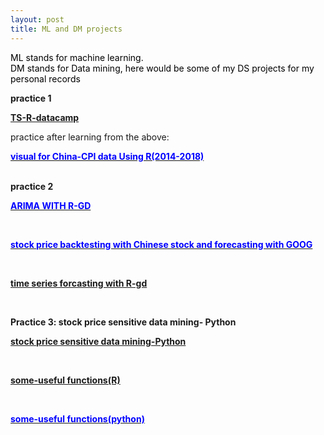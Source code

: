 ```yaml
---
layout: post
title: ML and DM projects
---
```


<p  style="color:#000000">
   ML stands for machine learning.<br>
   DM stands for Data mining, here would be some of my DS projects for my personal records<br>
   
<b>practice 1</b></br>
<a href="/ML and DM projects/TS-R-datacamp.jpg"><p style="color:blue;"><b>TS-R-datacamp</b></p></a>
practice after learning from the above: <br>
<a href="/ML and DM projects/visual for China-CPI data Using R.html"><p style="color:blue;"><b>visual for China-CPI data Using R(2014-2018)</b></p></a><br>
<b>practice 2</b></br>
<a href="https://docs.google.com/document/d/1SKlPsq5YyzC6MK2npfFqlLuWcslEtuUcu6iljmX_Y5U/edit?usp=sharing"><p style="color:blue;"><b>ARIMA WITH R-GD</b></p></a></br>
<a href="/ML and DM projects/stock_price_with——goog.html"><p style="color:blue;"><b>stock price backtesting with Chinese stock  and forecasting with GOOG</b></p></a></br>


<a href="https://drive.google.com/file/d/1k_-SbDnuNi5DOL68qNfnIHaWJKCUGZ9j/view?usp=sharing"><p style="color:blue;"><b>time series forcasting with R-gd</b></p></a></br>

**Practice 3: stock price sensitive data mining- Python**
<a href="/ML and DM projects/StockPredictionModelv3-v5.html"><p style="color:blue;"><b>stock price sensitive data mining-Python</b></p></a></br>




<a href="/ML and DM projects/useful-function(R)"><p style="color:blue;"><b>some-useful functions(R)</b></p></a><br>
<a href="/ML and DM projects/useful-function(python)"><p style="color:blue;"><b>some-useful functions(python)</b></p></a><br>
</p>
